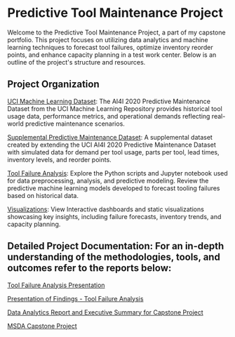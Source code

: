 # Predictive Tool Maintenance Project

Welcome to the Predictive Tool Maintenance Project, a part of my capstone portfolio. This project focuses on utilizing data analytics and machine learning techniques to forecast tool failures, optimize inventory reorder points, and enhance capacity planning in a test work center. Below is an outline of the project's structure and resources. 

## Project Organization 

[UCI Machine Learning Dataset](https://github.com/jcooper2368/JCProjectCode/raw/main/predictive-tool-maintenance/ai4i2020_pmd.csv): The AI4I 2020 Predictive Maintenance Dataset from the UCI Machine Learning Repository provides historical tool usage data, performance metrics, and operational demands reflecting real-world predictive maintenance scenarios. 

[Supplemental Predictive Maintenance Dataset](https://github.com/jcooper2368/JCProjectCode/raw/main/predictive-tool-maintenance/Supplemental%20Predictive%20Maintenance%20Dataset.xlsx): A supplemental dataset created by extending the UCI AI4I 2020 Predictive Maintenance Dataset with simulated data for demand per tool usage, parts per tool, lead times, inventory levels, and reorder points. 

[Tool Failure Analysis](https://github.com/jcooper2368/JCProjectCode/raw/main/predictive-tool-maintenance/Tool%20Failure%20Analysis%20(2).ipynb): Explore the Python scripts and Jupyter notebook used for data preprocessing, analysis, and predictive modeling. Review the predictive machine learning models developed to forecast tooling failures based on historical data. 

[Visualizations](https://public.tableau.com/app/profile/jasminecooper/viz/ToolFailureAnalysis/ExploringToolReliabilityandInventoryEfficiency): View Interactive dashboards and static visualizations showcasing key insights, including failure forecasts, inventory trends, and capacity planning. 

## Detailed Project Documentation: For an in-depth understanding of the methodologies, tools, and outcomes refer to the reports below: 

[Tool Failure Analysis Presentation](https://github.com/jcooper2368/JCProjectCode/raw/main/predictive-tool-maintenance/Tool%20Failure%20Analysis%20Presentation.pdf)

[Presentation of Findings - Tool Failure Analysis](https://github.com/jcooper2368/JCProjectCode/raw/main/predictive-tool-maintenance/Presentation%20of%20Findings%20-%20Tool%20Failure%20Analysis.pdf)

[Data Analytics Report and Executive Summary for Capstone Project](https://github.com/jcooper2368/JCProjectCode/raw/main/predictive-tool-maintenance/Data%20Analytics%20Report%20and%20Executive%20Summary%20for%20Capstone%20Project.pdf)

[MSDA Capstone Project](https://github.com/jcooper2368/JCProjectCode/raw/main/predictive-tool-maintenance/MSDA%20Capstone%20Project.pdf)






